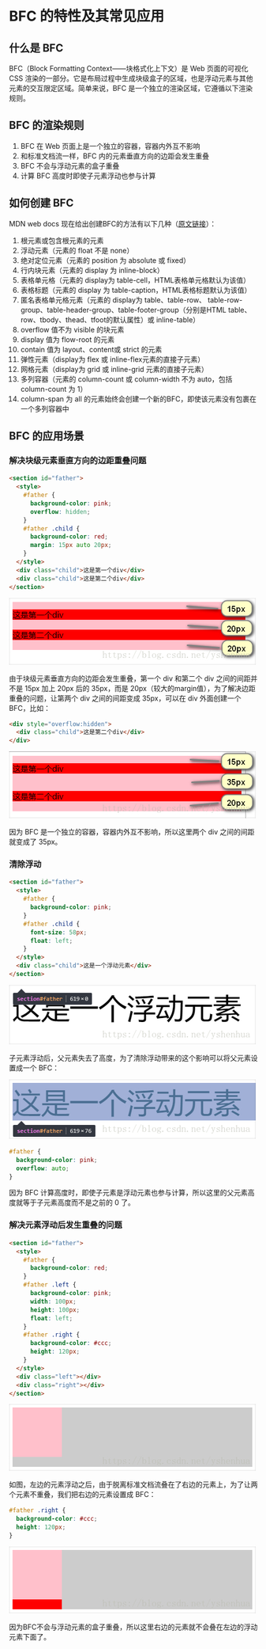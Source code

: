 # BFC 的特性及其常见应用

## 什么是 BFC

BFC（Block Formatting Context——块格式化上下文）是 Web 页面的可视化 CSS 渲染的一部分。它是布局过程中生成块级盒子的区域，也是浮动元素与其他元素的交互限定区域。简单来说，BFC 是一个独立的渲染区域，它遵循以下渲染规则。

## BFC 的渲染规则

1. BFC 在 Web 页面上是一个独立的容器，容器内外互不影响
2. 和标准文档流一样，BFC 内的元素垂直方向的边距会发生重叠
3. BFC 不会与浮动元素的盒子重叠
4. 计算 BFC 高度时即使子元素浮动也参与计算

## 如何创建 BFC

MDN web docs 现在给出创建BFC的方法有以下几种（[原文链接](https://developer.mozilla.org/en-US/docs/Web/Guide/CSS/Block_formatting_context)）：
1. 根元素或包含根元素的元素
2. 浮动元素（元素的 float 不是 none）
3. 绝对定位元素（元素的 position 为 absolute 或 fixed）
4. 行内块元素（元素的 display 为 inline-block）
5. 表格单元格（元素的 display为 table-cell，HTML表格单元格默认为该值）
6. 表格标题（元素的 display 为 table-caption，HTML表格标题默认为该值）
7. 匿名表格单元格元素（元素的 display为 table、table-row、 table-row-group、table-header-group、table-footer-group（分别是HTML table、row、tbody、thead、tfoot的默认属性）或 inline-table）
8. overflow 值不为 visible 的块元素
9. display 值为 flow-root 的元素
10. contain 值为 layout、content或 strict 的元素
11. 弹性元素（display为 flex 或 inline-flex元素的直接子元素）
12. 网格元素（display为 grid 或 inline-grid 元素的直接子元素）
13. 多列容器（元素的 column-count 或 column-width 不为 auto，包括 column-count 为 1）
14. column-span 为 all 的元素始终会创建一个新的BFC，即使该元素没有包裹在一个多列容器中

## BFC 的应用场景

### 解决块级元素垂直方向的边距重叠问题

```html
<section id="father">
  <style>
    #father {
      background-color: pink;
      overflow: hidden;
    }
    #father .child {
      background-color: red;
      margin: 15px auto 20px;
    }
  </style>
  <div class="child">这是第一个div</div>
  <div class="child">这是第二个div</div>
</section>
```

![block_formatting_context_1](/images/block_formatting_context_1.jpg)

由于块级元素垂直方向的边距会发生重叠，第一个 div 和第二个 div 之间的间距并不是 15px 加上 20px 后的 35px，而是 20px（较大的margin值），为了解决边距重叠的问题，让第两个 div 之间的间距变成 35px，可以在 div 外面创建一个 BFC，比如：

```html
<div style="overflow:hidden">
  <div class="child">这是第二个div</div>
</div>
```

![block_formatting_context_2](/images/block_formatting_context_2.jpg)

因为 BFC 是一个独立的容器，容器内外互不影响，所以这里两个 div 之间的间距就变成了 35px。

### 清除浮动

```html
<section id="father">
  <style>
    #father {
      background-color: pink;
    }
    #father .child {
      font-size: 58px;
      float: left;
    }
  </style>
  <div class="child">这是一个浮动元素</div>
</section>
```

![block_formatting_context_3](/images/block_formatting_context_3.jpg)

子元素浮动后，父元素失去了高度，为了清除浮动带来的这个影响可以将父元素设置成一个 BFC：

![block_formatting_context_4](/images/block_formatting_context_4.jpg)

```css
#father {
  background-color: pink;
  overflow: auto;
}
```

因为 BFC 计算高度时，即使子元素是浮动元素也参与计算，所以这里的父元素高度就等于子元素高度而不是之前的 0 了。

### 解决元素浮动后发生重叠的问题

```html
<section id="father">
  <style>
    #father {
      background-color: red;
    }
    #father .left {
      background-color: pink;
      width: 100px;
      height: 100px;
      float: left;
    }
    #father .right {
      background-color: #ccc;
      height: 120px;
    }
  </style>
  <div class="left"></div>
  <div class="right"></div>
</section>
```

![block_formatting_context_5](/images/block_formatting_context_5.jpg)

如图，左边的元素浮动之后，由于脱离标准文档流叠在了右边的元素上，为了让两个元素不重叠，我们把右边的元素设置成 BFC：

```css
#father .right {
  background-color: #ccc;
  height: 120px;
}
```

![block_formatting_context_6](/images/block_formatting_context_6.jpg)

因为BFC不会与浮动元素的盒子重叠，所以这里右边的元素就不会叠在左边的浮动元素下面了。
